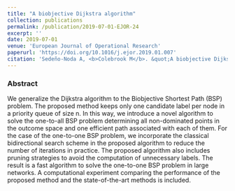 ```yaml
---
title: "A biobjective Dijkstra algorithm"
collection: publications
permalink: /publication/2019-07-01-EJOR-24
excerpt: ''
date: 2019-07-01
venue: 'European Journal of Operational Research'
paperurl: 'https://doi.org/10.1016/j.ejor.2019.01.007'
citation: 'Sedeño-Noda A, <b>Colebrook M</b>. &quot;A biobjective Dijkstra algorithm&quot;. <i>European Journal of Operational Research</i> 276(1), 106-118 (2019)' #'Your Name, You. (2015). &quot;Paper Title Number 3.&quot; <i>Journal 1</i>. 1(3).'
---
```

### Abstract
We generalize the Dijkstra algorithm to the Biobjective Shortest Path (BSP) problem. The proposed method keeps only one candidate label per node in a priority queue of size n. In this way, we introduce a novel algorithm to solve the one-to-all BSP problem determining all non-dominated points in the outcome space and one efficient path associated with each of them. For the case of the one-to-one BSP problem, we incorporate the classical bidirectional search scheme in the proposed algorithm to reduce the number of iterations in practice. The proposed algorithm also includes pruning strategies to avoid the computation of unnecessary labels. The result is a fast algorithm to solve the one-to-one BSP problem in large networks. A computational experiment comparing the performance of the proposed method and the state-of-the-art methods is included.
